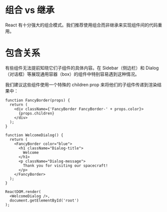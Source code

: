 # 组合 vs 继承
React 有十分强大的组合模式。我们推荐使用组合而非继承来实现组件间的代码重用。


# 包含关系
有些组件无法提前知晓它们子组件的具体内容。在 Sidebar（侧边栏）和 Dialog（对话框）等展现通用容器（box）的组件中特别容易遇到这种情况。

我们建议这些组件使用一个特殊的 children prop 来将他们的子组件传递到渲染结果中：
```
function FancyBorder(props) {
  return (
    <div className={'FancyBorder FancyBorder-' + props.color}>
      {props.children}
    </div>
  );
}

function WelcomeDialog() {
  return (
    <FancyBorder color="blue">
      <h1 className="Dialog-title">
        Welcome
      </h1>
      <p className="Dialog-message">
        Thank you for visiting our spacecraft!
      </p>
    </FancyBorder>
  );
}

ReactDOM.render(
  <WelcomeDialog />,
  document.getElementById('root')
);

```

